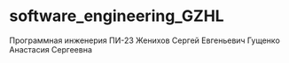 # software_engineering_GZHL
Программная инженерия ПИ-23
Женихов Сергей Евгеньевич
Гущенко Анастасия Сергеевна
